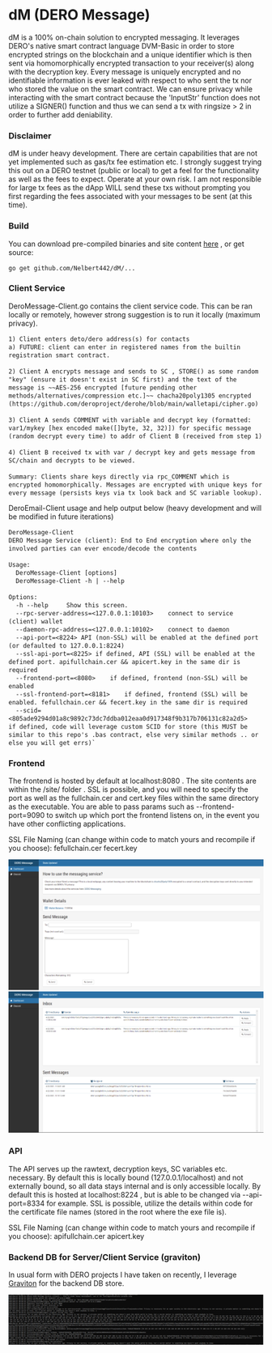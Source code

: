 # dM (DERO Message)
dM is a 100% on-chain solution to encrypted messaging. It leverages DERO's native smart contract language DVM-Basic in order to store encrypted strings on the blockchain and a unique identifier which is then sent via homomorphically encrypted transaction to your receiver(s) along with the decryption key. Every message is uniquely encrypted and no identifiable information is ever leaked with respect to who sent the tx nor who stored the value on the smart contract. We can ensure privacy while interacting with the smart contract because the 'InputStr' function does not utilize a SIGNER() function and thus we can send a tx with ringsize > 2 in order to further add deniability.

### Disclaimer
dM is under heavy development. There are certain capabilities that are not yet implemented such as gas/tx fee estimation etc. I strongly suggest trying this out on a DERO testnet (public or local) to get a feel for the functionality as well as the fees to expect. Operate at your own risk. I am not responsible for large tx fees as the dApp WILL send these txs without prompting you first regarding the fees associated with your messages to be sent (at this time).

### Build
You can download pre-compiled binaries and site content [here](https://github.com/Nelbert442/dM/releases/tag/v1.1.0) , or get source: 
```
go get github.com/Nelbert442/dM/...
```

### Client Service
DeroMessage-Client.go contains the client service code. This can be ran locally or remotely, however strong suggestion is to run it locally (maximum privacy).

```
1) Client enters deto/dero address(s) for contacts
a) FUTURE: client can enter in registered names from the builtin registration smart contract.

2) Client A encrypts message and sends to SC , STORE() as some random "key" (ensure it doesn't exist in SC first) and the text of the message is ~~AES-256 encrypted [future pending other methods/alternatives/compression etc.]~~ chacha20poly1305 encrypted (https://github.com/deroproject/derohe/blob/main/walletapi/cipher.go)

3) Client A sends COMMENT with variable and decrypt key (formatted: var1/mykey [hex encoded make([]byte, 32, 32)]) for specific message (random decrypt every time) to addr of Client B (received from step 1)

4) Client B received tx with var / decrypt key and gets message from SC/chain and decrypts to be viewed.

Summary: Clients share keys directly via rpc_COMMENT which is encrypted homomorphically. Messages are encrypted with unique keys for every message (persists keys via tx look back and SC variable lookup).
```

DeroEmail-Client usage and help output below (heavy development and will be modified in future iterations)
```
DeroMessage-Client
DERO Message Service (client): End to End encryption where only the involved parties can ever encode/decode the contents

Usage:
  DeroMessage-Client [options]
  DeroMessage-Client -h | --help

Options:
  -h --help     Show this screen.
  --rpc-server-address=<127.0.0.1:10103>	connect to service (client) wallet
  --daemon-rpc-address=<127.0.0.1:10102>	connect to daemon
  --api-port=<8224>	API (non-SSL) will be enabled at the defined port (or defaulted to 127.0.0.1:8224)
  --ssl-api-port=<8225>	if defined, API (SSL) will be enabled at the defined port. apifullchain.cer && apicert.key in the same dir is required
  --frontend-port=<8080>	if defined, frontend (non-SSL) will be enabled
  --ssl-frontend-port=<8181>	if defined, frontend (SSL) will be enabled. fefullchain.cer && fecert.key in the same dir is required
  --scid=<805ade9294d01a8c9892c73dc7ddba012eaa0d917348f9b317b706131c82a2d5>		if defined, code will leverage custom SCID for store (this MUST be similar to this repo's .bas contract, else very similar methods .. or else you will get errs)`
```

### Frontend
The frontend is hosted by default at localhost:8080 . The site contents are within the /site/ folder . SSL is possible, and you will need to specify the port as well as the fullchain.cer and cert.key files within the same directory as the executable. You are able to pass params such as --frontend-port=9090 to switch up which port the frontend listens on, in the event you have other conflicting applications.

SSL File Naming (can change within code to match yours and recompile if you choose):
fefullchain.cer
fecert.key

![dM Send Message](assets/sendMessage.PNG?raw=true)
![dM Inbox](assets/inboxMessages.PNG?raw=true)

### API
The API serves up the rawtext, decryption keys, SC variables etc. necessary. By default this is locally bound (127.0.0.1/localhost) and not externally bound, so all data stays internal and is only accessible locally. By default this is hosted at localhost:8224 , but is able to be changed via --api-port=8334 for example. SSL is possible, utilize the details within code for the certificate file names (stored in the root where the exe file is).

SSL File Naming (can change within code to match yours and recompile if you choose):
apifullchain.cer
apicert.key

### Backend DB for Server/Client Service (graviton)
In usual form with DERO projects I have taken on recently, I leverage [Graviton](https://github.com/deroproject/graviton) for the backend DB store.

![dM Console Output](assets/commandLineOutputExample.PNG?raw=true)